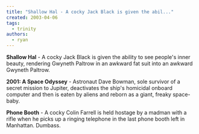 ```yaml
---
title: "Shallow Hal - A cocky Jack Black is given the abil..."
created: 2003-04-06
tags: 
  - trinity
authors: 
  - ryan
---
```


**Shallow Hal** - A cocky Jack Black is given the ability to see people's inner beauty, rendering Gwyneth Paltrow in an awkward fat suit into an awkward Gwyneth Paltrow.  
  
**2001: A Space Odyssey** - Astronaut Dave Bowman, sole survivor of a secret mission to Jupiter, deactivates the ship's homicidal onboard computer and then is eaten by aliens and reborn as a giant, freaky space-baby.  
  
**Phone Booth** - A cocky Colin Farrell is held hostage by a madman with a rifle when he picks up a ringing telephone in the last phone booth left in Manhattan. Dumbass.
